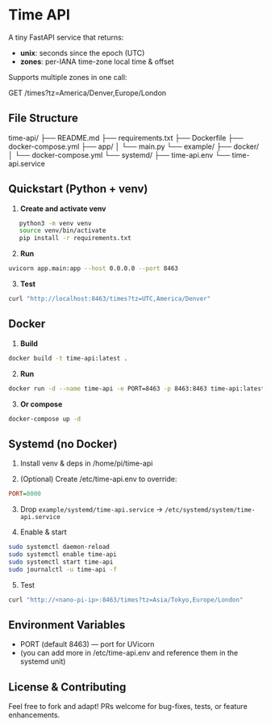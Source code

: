 # Time API

A tiny FastAPI service that returns:

- **unix**: seconds since the epoch (UTC)
- **zones**: per-IANA time-zone local time & offset

Supports multiple zones in one call:

GET /times?tz=America/Denver,Europe/London

## File Structure

time-api/
├── README.md
├── requirements.txt
├── Dockerfile
├── docker-compose.yml
├── app/
│ └── main.py
└── example/
├── docker/
│ └── docker-compose.yml
└── systemd/
├── time-api.env
└── time-api.service

## Quickstart (Python + venv)

1. **Create and activate venv**

```bash
   python3 -m venv venv
   source venv/bin/activate
   pip install -r requirements.txt
```

2. **Run**

```bash
uvicorn app.main:app --host 0.0.0.0 --port 8463
```

3. **Test**

```bash
curl "http://localhost:8463/times?tz=UTC,America/Denver"
```

## Docker

1. **Build**

```bash
docker build -t time-api:latest .
```

2. **Run**

```bash
docker run -d --name time-api -e PORT=8463 -p 8463:8463 time-api:latest
```

3. **Or compose**

```bash
docker-compose up -d
```

## Systemd (no Docker)

1. Install venv & deps in /home/pi/time-api

2. (Optional) Create /etc/time-api.env to override:

```ini
PORT=8000
```

3. Drop `example/systemd/time-api.service` → `/etc/systemd/system/time-api.service`

4. Enable & start

```bash
sudo systemctl daemon-reload
sudo systemctl enable time-api
sudo systemctl start time-api
sudo journalctl -u time-api -f
```

5. Test

```bash
curl "http://<nano-pi-ip>:8463/times?tz=Asia/Tokyo,Europe/London"
```

## Environment Variables

- PORT (default 8463) — port for UVicorn
- (you can add more in /etc/time-api.env and reference them in the systemd unit)

## License & Contributing

Feel free to fork and adapt! PRs welcome for bug-fixes, tests, or feature enhancements.
